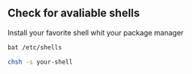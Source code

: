 ## Check for avaliable shells
Install your favorite shell whit your package manager

```bash
bat /etc/shells
```

```bash
chsh -s your-shell 
```